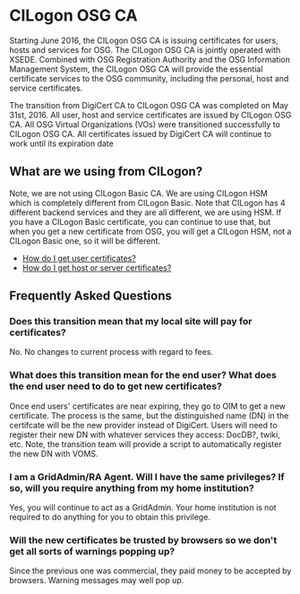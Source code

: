 # CILogon OSG CA
Starting June 2016, the CILogon OSG CA is issuing certificates for users, hosts and services for OSG. The CILogon OSG CA is jointly operated with XSEDE. Combined with OSG Registration Authority and the OSG Information Management System, the CILogon OSG CA will provide the essential certificate services to the OSG community, including the personal, host and service certificates.

The transition from DigiCert CA to CILogon OSG CA was completed on May 31st, 2016. All user, host and service certificates are issued by CILogon OSG CA. All OSG Virtual Organizations (VOs) were transitioned successfully to CILogon OSG CA. All certificates issued by DigiCert CA will continue to work until its expiration date

## What are we using from CILogon?
Note, we are not using CILogon Basic CA. We are using CILogon HSM which is completely different from CILogon Basic. Note that CILogon has 4 different backend services and they are all different, we are using HSM. If you have a CILogon Basic certificate, you can continue to use that, but when you get a new certificate from OSG, you will get a CILogon HSM, not a CILogon Basic one, so it will be different.

- [How do I get user certificates?](https://opensciencegrid.github.io/docs/security/user-certs/)
- [How do I get host or server certificates?](https://opensciencegrid.github.io/docs/security/host-certs/)

## Frequently Asked Questions

### Does this transition mean that my local site will pay for certificates?
No. No changes to current process with regard to fees.

### What does this transition mean for the end user? What does the end user need to do to get new certificates?

Once end users' certificates are near expiring, they go to OIM to get a new certificate. The process is the same, but the distinguished name (DN) in the certifcate will be the new provider instead of DigiCert. Users will need to register their new DN with whatever services they access: DocDB?, twiki, etc. Note, the transition team will provide a script to automatically register the new DN with VOMS.

### I am a GridAdmin/RA Agent. Will I have the same privileges? If so, will you require anything from my home institution?
Yes, you will continue to act as a GridAdmin. Your home institution is not required to do anything for you to obtain this privilege.

### Will the new certificates be trusted by browsers so we don't get all sorts of warnings popping up?
Since the previous one was commercial, they paid money to be accepted by browsers. Warning messages may well pop up.
